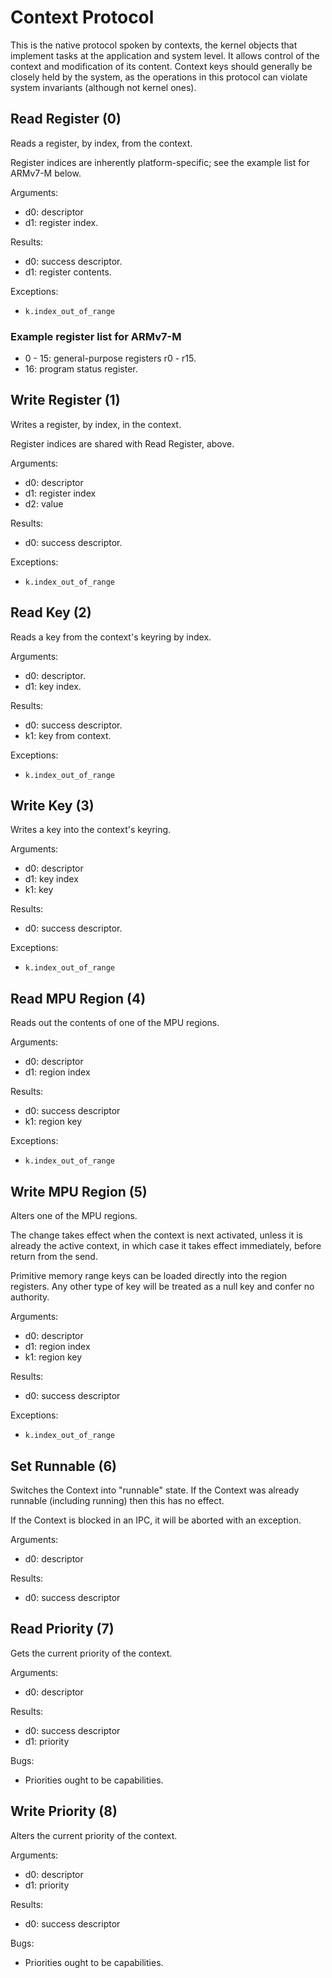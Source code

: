 Context Protocol
================

This is the native protocol spoken by contexts, the kernel objects that
implement tasks at the application and system level.  It allows control of the
context and modification of its content.  Context keys should generally be
closely held by the system, as the operations in this protocol can violate
system invariants (although not kernel ones).


Read Register (0)
-----------------

Reads a register, by index, from the context.

Register indices are inherently platform-specific; see the example list for
ARMv7-M below.

Arguments:
- d0: descriptor
- d1: register index.

Results:
- d0: success descriptor.
- d1: register contents.

Exceptions:
- `k.index_out_of_range`


### Example register list for ARMv7-M

- 0 - 15: general-purpose registers r0 - r15.
- 16: program status register.


Write Register (1)
------------------

Writes a register, by index, in the context.

Register indices are shared with Read Register, above.

Arguments:
- d0: descriptor
- d1: register index
- d2: value

Results:
- d0: success descriptor.

Exceptions:
- `k.index_out_of_range`


Read Key (2)
------------

Reads a key from the context's keyring by index.

Arguments:
- d0: descriptor.
- d1: key index.

Results:
- d0: success descriptor.
- k1: key from context.

Exceptions:
- `k.index_out_of_range`


Write Key (3)
-------------

Writes a key into the context's keyring.

Arguments:
- d0: descriptor
- d1: key index
- k1: key

Results:
- d0: success descriptor.

Exceptions:
- `k.index_out_of_range`


Read MPU Region (4)
-------------------

Reads out the contents of one of the MPU regions.

Arguments:
- d0: descriptor
- d1: region index

Results:
- d0: success descriptor
- k1: region key

Exceptions:
- `k.index_out_of_range`


Write MPU Region (5)
--------------------

Alters one of the MPU regions.

The change takes effect when the context is next activated, unless it is
already the active context, in which case it takes effect immediately, before
return from the send.

Primitive memory range keys can be loaded directly into the region registers.
Any other type of key will be treated as a null key and confer no authority.

Arguments:
- d0: descriptor
- d1: region index
- k1: region key

Results:
- d0: success descriptor

Exceptions:
- `k.index_out_of_range`


Set Runnable (6)
----------------

Switches the Context into "runnable" state.  If the Context was already
runnable (including running) then this has no effect.

If the Context is blocked in an IPC, it will be aborted with an exception.

Arguments:
- d0: descriptor

Results:
- d0: success descriptor


Read Priority (7)
-----------------

Gets the current priority of the context.

Arguments:
- d0: descriptor

Results:
- d0: success descriptor
- d1: priority

Bugs:
- Priorities ought to be capabilities.


Write Priority (8)
------------------

Alters the current priority of the context.

Arguments:
- d0: descriptor
- d1: priority

Results:
- d0: success descriptor

Bugs:
- Priorities ought to be capabilities.
